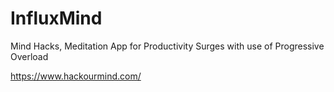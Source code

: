 # InfluxMind
Mind Hacks, Meditation App for Productivity Surges with use of Progressive Overload


https://www.hackourmind.com/

